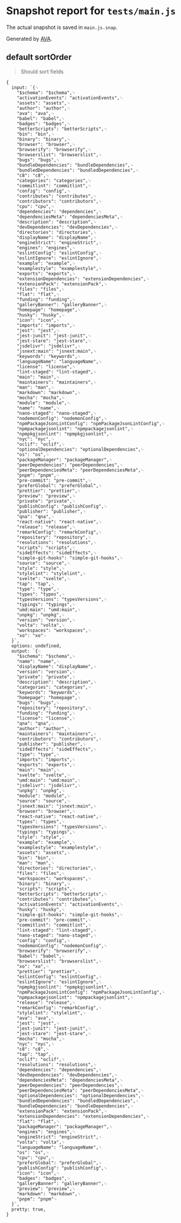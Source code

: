 # Snapshot report for `tests/main.js`

The actual snapshot is saved in `main.js.snap`.

Generated by [AVA](https://avajs.dev).

## default sortOrder

> Should sort fields

    {
      input: `{␊
        "$schema": "$schema",␊
        "activationEvents": "activationEvents",␊
        "assets": "assets",␊
        "author": "author",␊
        "ava": "ava",␊
        "babel": "babel",␊
        "badges": "badges",␊
        "betterScripts": "betterScripts",␊
        "bin": "bin",␊
        "binary": "binary",␊
        "browser": "browser",␊
        "browserify": "browserify",␊
        "browserslist": "browserslist",␊
        "bugs": "bugs",␊
        "bundleDependencies": "bundleDependencies",␊
        "bundledDependencies": "bundledDependencies",␊
        "c8": "c8",␊
        "categories": "categories",␊
        "commitlint": "commitlint",␊
        "config": "config",␊
        "contributes": "contributes",␊
        "contributors": "contributors",␊
        "cpu": "cpu",␊
        "dependencies": "dependencies",␊
        "dependenciesMeta": "dependenciesMeta",␊
        "description": "description",␊
        "devDependencies": "devDependencies",␊
        "directories": "directories",␊
        "displayName": "displayName",␊
        "engineStrict": "engineStrict",␊
        "engines": "engines",␊
        "eslintConfig": "eslintConfig",␊
        "eslintIgnore": "eslintIgnore",␊
        "example": "example",␊
        "examplestyle": "examplestyle",␊
        "exports": "exports",␊
        "extensionDependencies": "extensionDependencies",␊
        "extensionPack": "extensionPack",␊
        "files": "files",␊
        "flat": "flat",␊
        "funding": "funding",␊
        "galleryBanner": "galleryBanner",␊
        "homepage": "homepage",␊
        "husky": "husky",␊
        "icon": "icon",␊
        "imports": "imports",␊
        "jest": "jest",␊
        "jest-junit": "jest-junit",␊
        "jest-stare": "jest-stare",␊
        "jsdelivr": "jsdelivr",␊
        "jsnext:main": "jsnext:main",␊
        "keywords": "keywords",␊
        "languageName": "languageName",␊
        "license": "license",␊
        "lint-staged": "lint-staged",␊
        "main": "main",␊
        "maintainers": "maintainers",␊
        "man": "man",␊
        "markdown": "markdown",␊
        "mocha": "mocha",␊
        "module": "module",␊
        "name": "name",␊
        "nano-staged": "nano-staged",␊
        "nodemonConfig": "nodemonConfig",␊
        "npmPackageJsonLintConfig": "npmPackageJsonLintConfig",␊
        "npmpackagejsonlint": "npmpackagejsonlint",␊
        "npmpkgjsonlint": "npmpkgjsonlint",␊
        "nyc": "nyc",␊
        "oclif": "oclif",␊
        "optionalDependencies": "optionalDependencies",␊
        "os": "os",␊
        "packageManager": "packageManager",␊
        "peerDependencies": "peerDependencies",␊
        "peerDependenciesMeta": "peerDependenciesMeta",␊
        "pnpm": "pnpm",␊
        "pre-commit": "pre-commit",␊
        "preferGlobal": "preferGlobal",␊
        "prettier": "prettier",␊
        "preview": "preview",␊
        "private": "private",␊
        "publishConfig": "publishConfig",␊
        "publisher": "publisher",␊
        "qna": "qna",␊
        "react-native": "react-native",␊
        "release": "release",␊
        "remarkConfig": "remarkConfig",␊
        "repository": "repository",␊
        "resolutions": "resolutions",␊
        "scripts": "scripts",␊
        "sideEffects": "sideEffects",␊
        "simple-git-hooks": "simple-git-hooks",␊
        "source": "source",␊
        "style": "style",␊
        "stylelint": "stylelint",␊
        "svelte": "svelte",␊
        "tap": "tap",␊
        "type": "type",␊
        "types": "types",␊
        "typesVersions": "typesVersions",␊
        "typings": "typings",␊
        "umd:main": "umd:main",␊
        "unpkg": "unpkg",␊
        "version": "version",␊
        "volta": "volta",␊
        "workspaces": "workspaces",␊
        "xo": "xo"␊
      }`,
      options: undefined,
      output: `{␊
        "$schema": "$schema",␊
        "name": "name",␊
        "displayName": "displayName",␊
        "version": "version",␊
        "private": "private",␊
        "description": "description",␊
        "categories": "categories",␊
        "keywords": "keywords",␊
        "homepage": "homepage",␊
        "bugs": "bugs",␊
        "repository": "repository",␊
        "funding": "funding",␊
        "license": "license",␊
        "qna": "qna",␊
        "author": "author",␊
        "maintainers": "maintainers",␊
        "contributors": "contributors",␊
        "publisher": "publisher",␊
        "sideEffects": "sideEffects",␊
        "type": "type",␊
        "imports": "imports",␊
        "exports": "exports",␊
        "main": "main",␊
        "svelte": "svelte",␊
        "umd:main": "umd:main",␊
        "jsdelivr": "jsdelivr",␊
        "unpkg": "unpkg",␊
        "module": "module",␊
        "source": "source",␊
        "jsnext:main": "jsnext:main",␊
        "browser": "browser",␊
        "react-native": "react-native",␊
        "types": "types",␊
        "typesVersions": "typesVersions",␊
        "typings": "typings",␊
        "style": "style",␊
        "example": "example",␊
        "examplestyle": "examplestyle",␊
        "assets": "assets",␊
        "bin": "bin",␊
        "man": "man",␊
        "directories": "directories",␊
        "files": "files",␊
        "workspaces": "workspaces",␊
        "binary": "binary",␊
        "scripts": "scripts",␊
        "betterScripts": "betterScripts",␊
        "contributes": "contributes",␊
        "activationEvents": "activationEvents",␊
        "husky": "husky",␊
        "simple-git-hooks": "simple-git-hooks",␊
        "pre-commit": "pre-commit",␊
        "commitlint": "commitlint",␊
        "lint-staged": "lint-staged",␊
        "nano-staged": "nano-staged",␊
        "config": "config",␊
        "nodemonConfig": "nodemonConfig",␊
        "browserify": "browserify",␊
        "babel": "babel",␊
        "browserslist": "browserslist",␊
        "xo": "xo",␊
        "prettier": "prettier",␊
        "eslintConfig": "eslintConfig",␊
        "eslintIgnore": "eslintIgnore",␊
        "npmpkgjsonlint": "npmpkgjsonlint",␊
        "npmPackageJsonLintConfig": "npmPackageJsonLintConfig",␊
        "npmpackagejsonlint": "npmpackagejsonlint",␊
        "release": "release",␊
        "remarkConfig": "remarkConfig",␊
        "stylelint": "stylelint",␊
        "ava": "ava",␊
        "jest": "jest",␊
        "jest-junit": "jest-junit",␊
        "jest-stare": "jest-stare",␊
        "mocha": "mocha",␊
        "nyc": "nyc",␊
        "c8": "c8",␊
        "tap": "tap",␊
        "oclif": "oclif",␊
        "resolutions": "resolutions",␊
        "dependencies": "dependencies",␊
        "devDependencies": "devDependencies",␊
        "dependenciesMeta": "dependenciesMeta",␊
        "peerDependencies": "peerDependencies",␊
        "peerDependenciesMeta": "peerDependenciesMeta",␊
        "optionalDependencies": "optionalDependencies",␊
        "bundledDependencies": "bundledDependencies",␊
        "bundleDependencies": "bundleDependencies",␊
        "extensionPack": "extensionPack",␊
        "extensionDependencies": "extensionDependencies",␊
        "flat": "flat",␊
        "packageManager": "packageManager",␊
        "engines": "engines",␊
        "engineStrict": "engineStrict",␊
        "volta": "volta",␊
        "languageName": "languageName",␊
        "os": "os",␊
        "cpu": "cpu",␊
        "preferGlobal": "preferGlobal",␊
        "publishConfig": "publishConfig",␊
        "icon": "icon",␊
        "badges": "badges",␊
        "galleryBanner": "galleryBanner",␊
        "preview": "preview",␊
        "markdown": "markdown",␊
        "pnpm": "pnpm"␊
      }`,
      pretty: true,
    }
